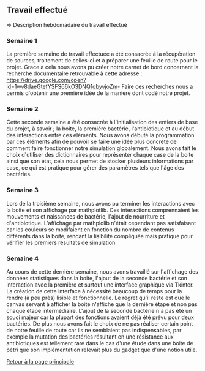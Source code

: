 ## Travail effectué 

=> Description hebdomadaire du travail effectué

### Semaine 1
La première semaine de travail effectuée a été consacrée à la récupération de sources, traitement de celles-ci et à préparer une feuille de route pour le projet.
Grace à cela nous avons pu créer notre carnet de bord concernant la recherche documentaire retrouvable à cette adresse : https://drive.google.com/open?id=1wv8daeGtefYSFS66kO3DNQ1qbyvjoZm-
Faire ces recherches nous a permis d'obtenir une première idée de la manière dont codé notre projet.
### Semaine 2
Cette seconde semaine a été consacrée à l'initialisation des entiers de base du projet, à savoir ; la boite, la première bactérie, l'antibiotique et au début des interactions entre ces éléments.
Nous avons débuté la programmation par ces éléments afin de pouvoir se faire une idée plus concrète de comment faire fonctionner notre simulation globalement.
Nous avons fait le choix d'utiliser des dictionnaires pour représenter chaque case de la boite ainsi que son état, cela nous permet de stocker plusieurs informations par case, ce qui est pratique pour gérer des paramètres tels que l'âge des bactéries.
### Semaine 3
Lors de la troisième semaine, nous avons pu terminer les interactions avec la boite et son affichage par mathplotlib.
Ces interactions comprennaient les mouvements et naissances de bactérie, l'ajout de nourriture et d'antibiotique.
L'affichage par mathplolib n'était cependant pas satisfaisant car les couleurs se modifaient en fonction du nombre de contenus différents dans la boite, rendant la lisibilité compliquée mais pratique pour vérifier les premiers résultats de simulation.
### Semaine 4
Au cours de cette dernière semaine, nous avons travaillé sur l'affichage des données statistiques dans la boite, l'ajout de la seconde bactérie et son interaction avec la première et surtout une interface graphique via Tkinter.
La création de cette interface à nécessité beaucoup de temps pour la rendre (à peu près) lisible et fonctionnelle. Le regret qu'il reste est que le canvas servant à afficher la boite n'affiche que la dernière étape et non pas chaque étape intermédiaire.
L'ajout de la seconde bactérie n'a pas été un souci majeur car la plupart des fonctions avaient déjà été prévu pour deux bactéries.
De plus nous avons fait le choix de ne pas réaliser certain point de notre feuille de route car ils ne semblaient pas indispensables, par exemple la mutation des bactéries résultant en une résistance aux antibiotiques est tellement rare dans le cas d'une étude dans une boite de pétri que son implémentation relevait plus du gadget que d'une notion utile.

<a href="index.html"> Retour à la page principale </a>
